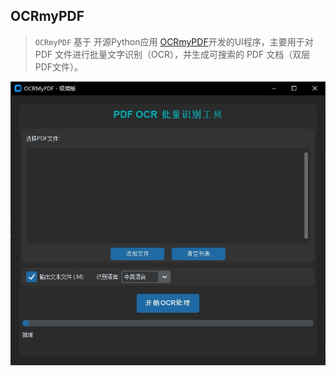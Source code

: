 
## OCRmyPDF

> `OCRmyPDF` 基于 开源Python应用 [OCRmyPDF](https://github.com/ocrmypdf/OCRmyPDF)开发的UI程序，主要用于对 PDF 文件进行批量文字识别（OCR），并生成可搜索的 PDF 文档（双层PDF文件）。

![OCRmyPDF UI](./docs/Image/20250603155601-UI.jpg)